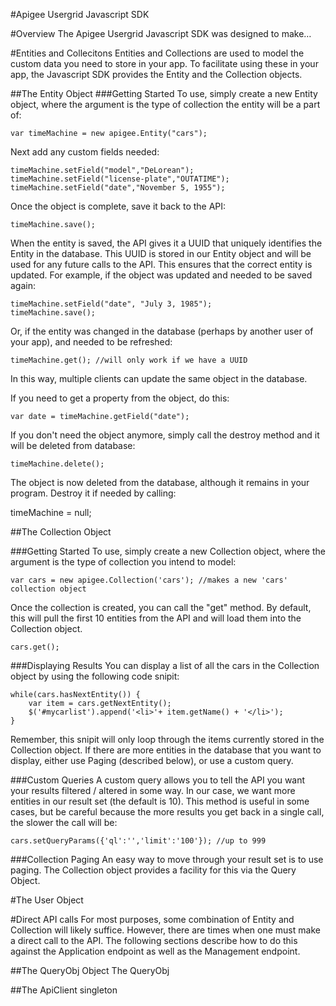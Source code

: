 #Apigee Usergrid Javascript SDK

#Overview
The Apigee Usergrid Javascript SDK was designed to make…

#Entities and Collecitons
Entities and Collections are used to model the custom data you need to store in your app.  To facilitate using these in your app, the Javascript SDK provides the Entity and the Collection objects. 

##The Entity Object
###Getting Started
To use, simply create a new Entity object, where the argument is the type of collection the entity will be a part of:

	var timeMachine = new apigee.Entity("cars");
	
Next add any custom fields needed:

 	timeMachine.setField("model","DeLorean");
 	timeMachine.setField("license-plate","OUTATIME");
 	timeMachine.setField("date","November 5, 1955");

Once the object is complete, save it back to the API:
 
  	timeMachine.save();
 
When the entity is saved, the API gives it a UUID that uniquely identifies the Entity in the database.  This UUID is stored in our Entity object and will be used for any future calls to the API.  This ensures that the correct entity is updated.  For example, if the object was updated and needed to be saved again:

	timeMachine.setField("date", "July 3, 1985");
	timeMachine.save();
 
Or, if the entity was changed in the database (perhaps by another user of your app), and needed to be refreshed:

	timeMachine.get(); //will only work if we have a UUID
 
In this way, multiple clients can update the same object in the database.

If you need to get a property from the object, do this:
 
	var date = timeMachine.getField("date");
 
If you don't need the object anymore, simply call the destroy method and it will be deleted from database:
 
	timeMachine.delete();
 
The object is now deleted from the database, although it remains in your program.  Destroy it if needed by calling:
 
 timeMachine = null;

##The Collection Object

###Getting Started
To use, simply create a new Collection object, where the argument is the type of collection you intend to model:

	var cars = new apigee.Collection('cars'); //makes a new 'cars' collection object

Once the collection is created, you can call the "get" method. By default, this will pull the first 10 entities from the API and will load them into the Collection object.

	cars.get();

###Displaying Results
You can display a list of all the cars in the Collection object by using the following code snipit:
 
	while(cars.hasNextEntity()) {
		var item = cars.getNextEntity();
		$('#mycarlist').append('<li>'+ item.getName() + '</li>');
	}

Remember, this snipit will only loop through the items currently stored in the Collection object.  If there are more entities in the database that you want to display, either use Paging (described below), or use a custom query. 

###Custom Queries
A custom query allows you to tell the API you want your results filtered / altered in some way.  In our case, we want more entities in our result set (the default is 10).  This method is useful in some cases, but be careful because the more results you get back in a single call, the slower the call will be:

	cars.setQueryParams({'ql':'','limit':'100'}); //up to 999

###Collection Paging
An easy way to move through your result set is to use paging.  The Collection object provides a facility for this via the Query Object.


#The User Object



#Direct API calls
For most purposes, some combination of Entity and Collection will likely suffice.  However, there are times when one must make a direct call to the API.  The following sections describe how to do this against the Application endpoint as well as the Management endpoint.

##The QueryObj Object
The QueryObj



##The ApiClient singleton




